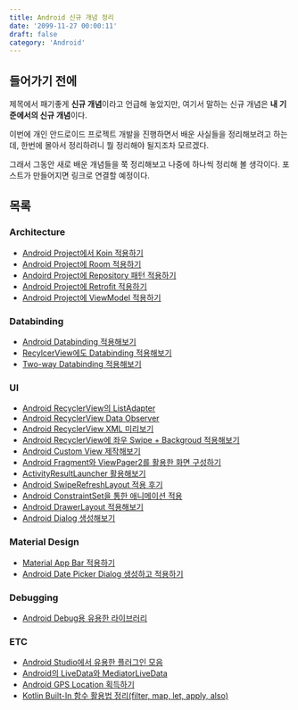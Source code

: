 ```yaml
---
title: Android 신규 개념 정리
date: '2099-11-27 00:00:11'
draft: false
category: 'Android'
---
```


## 들어가기 전에

제목에서 패기좋게 **신규 개념**이라고 언급해 놓았지만, 여기서 말하는 신규 개념은 **내 기준에서의 신규 개념**이다.

이번에 개인 안드로이드 프로젝트 개발을 진행하면서 배운 사실들을 정리해보려고 하는데, 한번에 몰아서 정리하려니 뭘 정리해야 될지조차 모르겠다.

그래서 그동안 새로 배운 개념들을 쭉 정리해보고 나중에 하나씩 정리해 볼 생각이다. 포스트가 만들어지면 링크로 연결할 예정이다.

## 목록

### Architecture

- [Android Project에서 Koin 적용하기](https://sulfurbottom.netlify.com/Android/android-project에-koin-적용하기)
- [Android Project에 Room 적용하기](https://sulfurbottom.netlify.com/Android/android-project에-room-적용하기)
- [Andoird Project에 Repository 패턴 적용하기](https://sulfurbottom.netlify.com/Android/android-project에-repository-패턴-적용하기)
- [Android Project에 Retrofit 적용하기](https://sulfurbottom.netlify.com/Android/retrofit2를-android에-적용시킬때-알아야하는-것들)
- [Android Project에 ViewModel 적용하기](https://sulfurbottom.netlify.com/Android/android-project에-viewmodel-적용하기)

### Databinding

- [Android Databinding 적용해보기](https://sulfurbottom.netlify.com/Android/android-databinding-적용해보기)
- [RecylcerView에도 Databinding 적용해보기](https://sulfurbottom.netlify.com/Android/recyclerview에도-databinding-적용해보기)
- [Two-way Databinding 적용해보기](https://sulfurbottom.netlify.com/Android/two-way-databinding-적용해보기)

### UI

- [Android RecyclerView의 ListAdapter](https://sulfurbottom.netlify.com/Android/Android-RecyclerView의-ListAdapter/)
- [Android RecyclerView Data Observer](https://sulfurbottom.netlify.com/Android/Android-RecyclerView-Data-Observer/)
- [Android RecyclerView XML 미리보기](https://sulfurbottom.netlify.com/Android/Android-RecyclerView-XML-미리보기/)
- [Android RecyclerView에 좌우 Swipe + Backgroud 적용해보기](https://sulfurbottom.netlify.com/Android/Android-RecyclerView에-좌우-Swipe-Backgroud-적용해보기/)
- [Android Custom View 제작해보기](https://sulfurbottom.netlify.com/Android/android-custom-view-제작해보기)
- [Android Fragment와 ViewPager2를 활용한 화면 구성하기](https://sulfurbottom.netlify.com/Android/android-fragment와-viewpager2를-활용한-화면-구성하기)
- [ActivityResultLauncher 활용해보기](https://sulfurbottom.netlify.com/Android/activityresultlauncher-활용해보기)
- [Android SwipeRefreshLayout 적용 후기](https://sulfurbottom.netlify.com/Android/Android-SwipeRefreshLayout-적용-후기/)
- [Android ConstraintSet을 통한 애니메이션 적용](https://sulfurbottom.netlify.com/Android/Android-ConstraintSet을-통한-애니메이션-적용/)
- [Android DrawerLayout 적용해보기](https://sulfurbottom.netlify.com/Android/Android-DrawerLayout-적용해보기/)
- [Android Dialog 생성해보기](https://sulfurbottom.netlify.com/Android/android-dialog-생성해보기)

### Material Design

- [Material App Bar 적용하기](https://sulfurbottom.netlify.com/Android/material-app-bar-적용하기)
- [Android Date Picker Dialog 생성하고 적용하기](https://sulfurbottom.netlify.com/Android/android-date-picker-dialog-생성하고-적용하기)

### Debugging

- [Android Debug용 유용한 라이브러리](https://sulfurbottom.netlify.com/Android/Android-Debug용-유용한-라이브러리/)

### ETC

- [Android Studio에서 유용한 플러그인 모음](https://sulfurbottom.netlify.com/Android/android-studio에서-유용한-플러그인-모음)
- [Android의 LiveData와 MediatorLiveData](https://sulfurbottom.netlify.com/Android/Android의-LiveData와-MediatorLiveData/)
- [Android GPS Location 획득하기](https://sulfurbottom.netlify.com/Android/android-gps-location-획득하기)
- [Kotlin Built-In 함수 활용법 정리(filter, map, let, apply, also)](https://sulfurbottom.netlify.com/Development/Kotlin-Built-In-함수-활용법-정리/)
